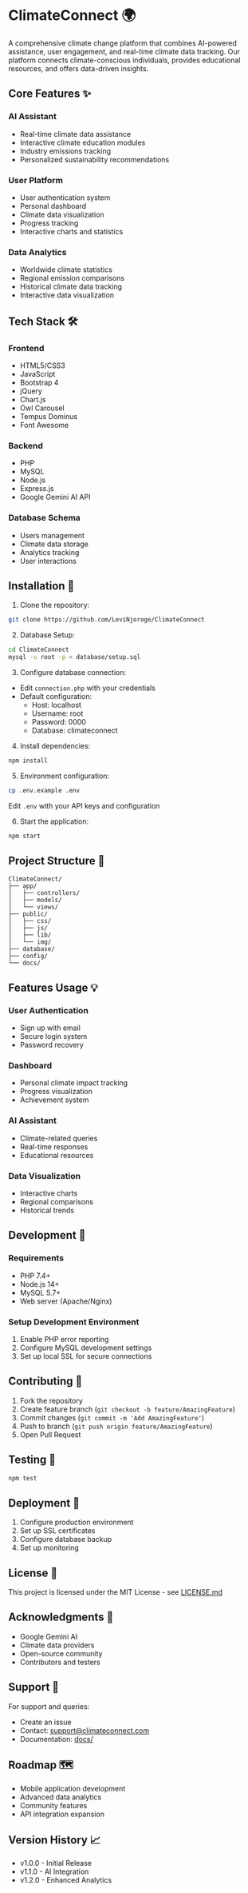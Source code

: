 # ClimateConnect 🌍

A comprehensive climate change platform that combines AI-powered assistance, user engagement, and real-time climate data tracking. Our platform connects climate-conscious individuals, provides educational resources, and offers data-driven insights.

## Core Features ✨

### AI Assistant
- Real-time climate data assistance
- Interactive climate education modules
- Industry emissions tracking
- Personalized sustainability recommendations

### User Platform
- User authentication system
- Personal dashboard
- Climate data visualization
- Progress tracking
- Interactive charts and statistics

### Data Analytics
- Worldwide climate statistics
- Regional emission comparisons
- Historical climate data tracking
- Interactive data visualization

## Tech Stack 🛠

### Frontend
- HTML5/CSS3
- JavaScript
- Bootstrap 4
- jQuery
- Chart.js
- Owl Carousel
- Tempus Dominus
- Font Awesome

### Backend
- PHP
- MySQL
- Node.js
- Express.js
- Google Gemini AI API

### Database Schema
- Users management
- Climate data storage
- Analytics tracking
- User interactions

## Installation 🚀

1. Clone the repository:
```bash
git clone https://github.com/LeviNjoroge/ClimateConnect
```

2. Database Setup:
```bash
cd ClimateConnect
mysql -u root -p < database/setup.sql
```

3. Configure database connection:
- Edit `connection.php` with your credentials
- Default configuration:
  - Host: localhost
  - Username: root
  - Password: 0000
  - Database: climateconnect

4. Install dependencies:
```bash
npm install
```

5. Environment configuration:
```bash
cp .env.example .env
```
Edit `.env` with your API keys and configuration

6. Start the application:
```bash
npm start
```

## Project Structure 📁

```
ClimateConnect/
├── app/
│   ├── controllers/
│   ├── models/
│   └── views/
├── public/
│   ├── css/
│   ├── js/
│   ├── lib/
│   └── img/
├── database/
├── config/
└── docs/
```

## Features Usage 💡

### User Authentication
- Sign up with email
- Secure login system
- Password recovery

### Dashboard
- Personal climate impact tracking
- Progress visualization
- Achievement system

### AI Assistant
- Climate-related queries
- Real-time responses
- Educational resources

### Data Visualization
- Interactive charts
- Regional comparisons
- Historical trends

## Development 🔧

### Requirements
- PHP 7.4+
- Node.js 14+
- MySQL 5.7+
- Web server (Apache/Nginx)

### Setup Development Environment
1. Enable PHP error reporting
2. Configure MySQL development settings
3. Set up local SSL for secure connections

## Contributing 🤝

1. Fork the repository
2. Create feature branch (`git checkout -b feature/AmazingFeature`)
3. Commit changes (`git commit -m 'Add AmazingFeature'`)
4. Push to branch (`git push origin feature/AmazingFeature`)
5. Open Pull Request

## Testing 🧪

```bash
npm test
```

## Deployment 🚀

1. Configure production environment
2. Set up SSL certificates
3. Configure database backup
4. Set up monitoring

## License 📝

This project is licensed under the MIT License - see [LICENSE.md](LICENSE.md)

## Acknowledgments 🙏

- Google Gemini AI
- Climate data providers
- Open-source community
- Contributors and testers

## Support 💬

For support and queries:
- Create an issue
- Contact: support@climateconnect.com
- Documentation: [docs/](docs/)

## Roadmap 🗺️

- Mobile application development
- Advanced data analytics
- Community features
- API integration expansion

## Version History 📈

- v1.0.0 - Initial Release
- v1.1.0 - AI Integration
- v1.2.0 - Enhanced Analytics
